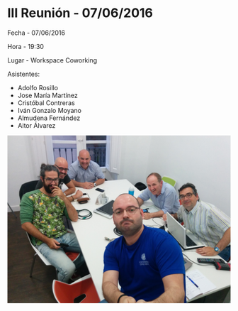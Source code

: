 # III Reunión - 07/06/2016

Fecha - 07/06/2016

Hora  - 19:30

Lugar - Workspace Coworking

Asistentes:
* Adolfo Rosillo
* Jose María Martínez
* Cristóbal Contreras
* Iván Gonzalo Moyano
* Almudena Fernández
* Aitor Álvarez

![Asistentes de la III Reunión](06_iii_reunion.jpg)

